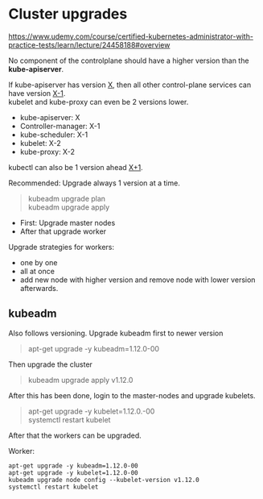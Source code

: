 # Cluster upgrades
https://www.udemy.com/course/certified-kubernetes-administrator-with-practice-tests/learn/lecture/24458188#overview

No component of the controlplane should have a higher version than the <b>kube-apiserver</b>.

If kube-apiserver has version <u>X</u>, then all other control-plane services can have version <u>X-1</u>.</br>
kubelet and kube-proxy can even be 2 versions lower.

- kube-apiserver: X
- Controller-manager: X-1
- kube-scheduler: X-1
- kubelet: X-2
- kube-proxy: X-2

kubectl can also be 1 version ahead <u>X+1</u>.

Recommended: Upgrade always 1 version at a time.

> kubeadm upgrade plan<br>
> kubeadm upgrade apply

- First: Upgrade master nodes
- After that upgrade worker

Upgrade strategies for workers:
- one by one
- all at once
- add new node with higher version and remove node with lower version afterwards.

## kubeadm
Also follows versioning.
Upgrade kubeadm first to newer version
> apt-get upgrade -y kubeadm=1.12.0-00

Then upgrade the cluster
> kubeadm upgrade apply v1.12.0

After this has been done, login to the master-nodes and upgrade kubelets.
> apt-get upgrade -y kubelet=1.12.0.-00<br>
> systemctl restart kubelet

After that the workers can be upgraded.

Worker:
```terminal
apt-get upgrade -y kubeadm=1.12.0-00
apt-get upgrade -y kubelet=1.12.0-00
kubeadm upgrade node config --kubelet-version v1.12.0
systemctl restart kubelet
```